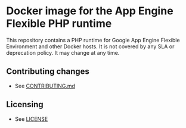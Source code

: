 # Docker image for the App Engine Flexible PHP runtime

This repository contains a PHP runtime for Google App Engine Flexible
Environment and other Docker hosts. It is not covered by any SLA or
deprecation policy. It may change at any time.

## Contributing changes

* See [CONTRIBUTING.md](CONTRIBUTING.md)

## Licensing

* See [LICENSE](LICENSE)
